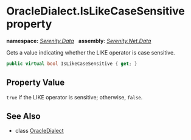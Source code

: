 # OracleDialect.IsLikeCaseSensitive property
**namespace:** *[Serenity.Data](../../README.md#serenity.data-namespace)*   **assembly**: *[Serenity.Net.Data](../../README.md)*

Gets a value indicating whether the LIKE operator is case sensitive.

```csharp
public virtual bool IsLikeCaseSensitive { get; }
```

## Property Value

`true` if the LIKE operator is sensitive; otherwise, `false`.

## See Also

* class [OracleDialect](../OracleDialect.md)